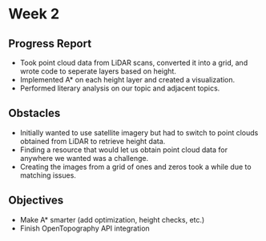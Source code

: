 # Week 2

## Progress Report
* Took point cloud data from LiDAR scans, converted it into a grid, and wrote code to seperate layers based on height.
* Implemented A* on each height layer and created a visualization.
* Performed literary analysis on our topic and adjacent topics.

## Obstacles

* Initially wanted to use satellite imagery but had to switch to point clouds obtained from LiDAR to retrieve height data.
* Finding a resource that would let us obtain point cloud data for anywhere we wanted was a challenge.
* Creating the images from a grid of ones and zeros took a while due to matching issues.

## Objectives

* Make A* smarter (add optimization, height checks, etc.)
* Finish OpenTopography API integration
